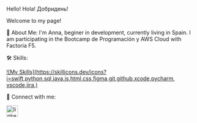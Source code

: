 Hello! Hola! Добридень!

Welcome to my page!

🚀 About Me: 
I'm Anna, beginer in development, currently living in Spain.
I am participating in the Bootcamp de Programación y AWS Cloud with Factoria F5.

🛠 Skills:

[![My Skills](https://skillicons.dev/icons?i=swift,python,sql,java,js,html,css,figma,git,github,xcode,pycharm, vscode,jira,)](https://skillicons.dev)



🔗  Connect with me:

<a href='https://www.linkedin.com/in/anna-nepyivoda-18428399/'><img src="https://i.postimg.cc/3RLmssnH/linkedin-3.png" alt="linkedin icon" width="30" height="30"></a>

